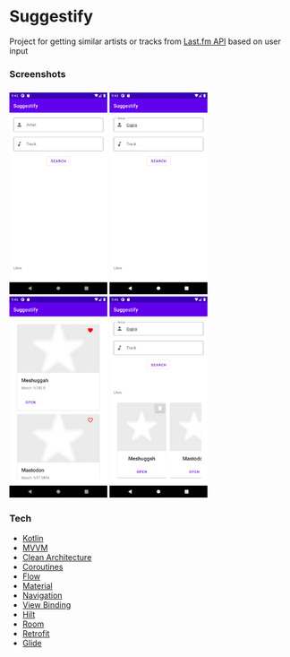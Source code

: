 # Suggestify

Project for getting similar artists or tracks from [Last.fm API](https://www.last.fm/api) based on user input 

<h3>Screenshots<h3>
<img src="/Screenshots/1.png" width="175">  <img src="/Screenshots/2.png" width="175">  <img src="/Screenshots/4.png" width="175">  <img src="/Screenshots/5.png" width="175">



<h3>Tech</h3>

* [Kotlin](https://kotlinlang.org/) 
* [MVVM](https://developer.android.com/jetpack/guide)
* [Clean Architecture](https://blog.cleancoder.com/uncle-bob/2012/08/13/the-clean-architecture.html)
* [Coroutines](https://kotlinlang.org/docs/coroutines-overview.html)
* [Flow](https://developer.android.com/kotlin/flow)
* [Material](https://material.io/develop/android)
* [Navigation](https://developer.android.com/guide/navigation/navigation-getting-started)
* [View Binding](https://developer.android.com/topic/libraries/view-binding)
* [Hilt](https://dagger.dev/hilt/)
* [Room](https://developer.android.com/training/data-storage/room)
* [Retrofit](https://square.github.io/retrofit/)
* [Glide](https://bumptech.github.io/glide/)

